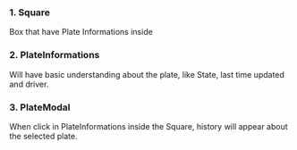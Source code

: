 ### 1. Square
Box that have Plate Informations inside

### 2. PlateInformations
Will have basic understanding about the plate, like State, last time updated and driver.

### 3. PlateModal
When click in PlateInformations inside the Square, history will appear about the selected plate.
